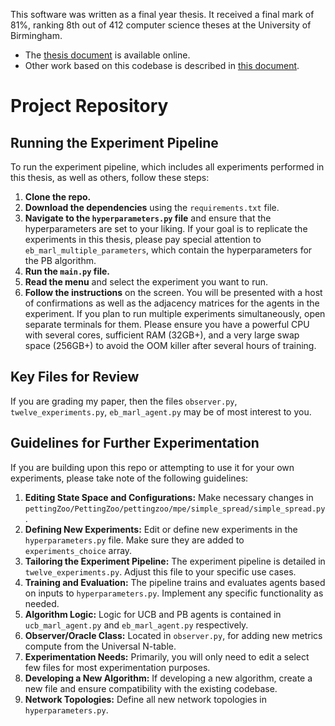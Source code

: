 This software was written as a final year thesis. It received a final mark of 81%, ranking 8th out of 412 computer science theses at the University of Birmingham. 

- The [thesis document](https://drive.google.com/file/d/11wO-mfpuW0spVGDNevITv45_IRoW4YQP/view?usp=sharing) is available online.
- Other work based on this codebase is described in [this document](https://drive.google.com/file/d/1kmyY57a1Ev8LtSDurHo1XwcZjLzaRsGO/view?usp=sharing).


# Project Repository

## Running the Experiment Pipeline

To run the experiment pipeline, which includes all experiments performed in this thesis, as well as others, follow these steps:

1. **Clone the repo.**
2. **Download the dependencies** using the `requirements.txt` file.
3. **Navigate to the `hyperparameters.py` file** and ensure that the hyperparameters are set to your liking. If your goal is to replicate the experiments in this thesis, please pay special attention to `eb_marl_multiple_parameters`, which contain the hyperparameters for the PB algorithm.
4. **Run the `main.py` file.**
5. **Read the menu** and select the experiment you want to run.
6. **Follow the instructions** on the screen. You will be presented with a host of confirmations as well as the adjacency matrices for the agents in the experiment. If you plan to run multiple experiments simultaneously, open separate terminals for them. Please ensure you have a powerful CPU with several cores, sufficient RAM (32GB+), and a very large swap space (256GB+) to avoid the OOM killer after several hours of training.

## Key Files for Review

If you are grading my paper, then the files `observer.py`, `twelve_experiments.py`, `eb_marl_agent.py` may be of most interest to you.

## Guidelines for Further Experimentation

If you are building upon this repo or attempting to use it for your own experiments, please take note of the following guidelines:

1. **Editing State Space and Configurations:** Make necessary changes in `pettingZoo/PettingZoo/pettingzoo/mpe/simple_spread/simple_spread.py`.
2. **Defining New Experiments:** Edit or define new experiments in the `hyperparameters.py` file. Make sure they are added to `experiments_choice` array.
3. **Tailoring the Experiment Pipeline:** The experiment pipeline is detailed in `twelve_experiments.py`. Adjust this file to your specific use cases.
4. **Training and Evaluation:** The pipeline trains and evaluates agents based on inputs to `hyperparameters.py`. Implement any specific functionality as needed.
5. **Algorithm Logic:** Logic for UCB and PB agents is contained in `ucb_marl_agent.py` and `eb_marl_agent.py` respectively. 
6. **Observer/Oracle Class:** Located in `observer.py`, for adding new metrics compute from the Universal N-table.
7. **Experimentation Needs:** Primarily, you will only need to edit a select few files for most experimentation purposes.
8. **Developing a New Algorithm:** If developing a new algorithm, create a new file and ensure compatibility with the existing codebase.
9. **Network Topologies:** Define all new network topologies in `hyperparameters.py`.

